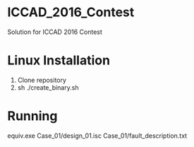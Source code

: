 # ICCAD_2016_Contest
Solution for ICCAD 2016 Contest

# Linux Installation
1. Clone repository
2. sh ./create_binary.sh

# Running
equiv.exe Case_01/design_01.isc Case_01/fault_description.txt
